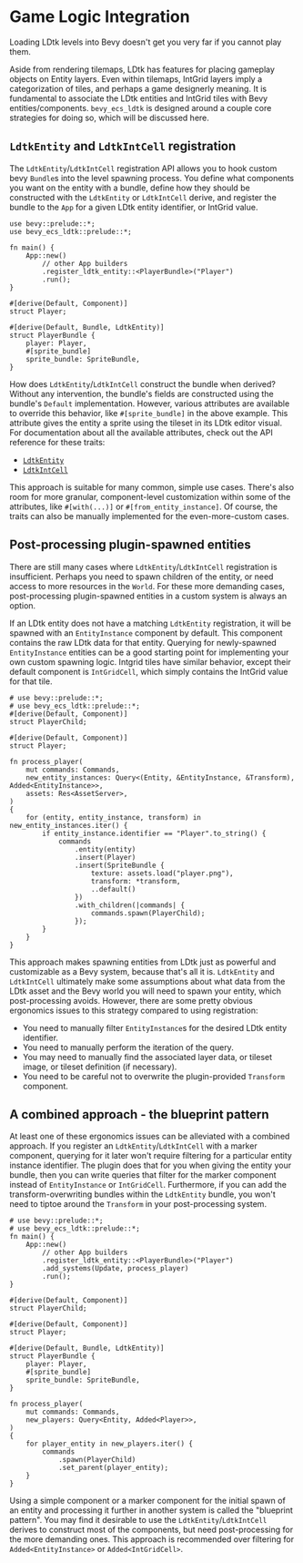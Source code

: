 # Game Logic Integration
Loading LDtk levels into Bevy doesn't get you very far if you cannot play them.

Aside from rendering tilemaps, LDtk has features for placing gameplay objects on Entity layers.
Even within tilemaps, IntGrid layers imply a categorization of tiles, and perhaps a game designerly meaning.
It is fundamental to associate the LDtk entities and IntGrid tiles with Bevy entities/components.
`bevy_ecs_ldtk` is designed around a couple core strategies for doing so, which will be discussed here.

## `LdtkEntity` and `LdtkIntCell` registration
The `LdtkEntity`/`LdtkIntCell` registration API allows you to hook custom bevy `Bundle`s into the level spawning process.
You define what components you want on the entity with a bundle, define how they should be constructed with the `LdtkEntity` or `LdtkIntCell` derive, and register the bundle to the `App` for a given LDtk entity identifier, or IntGrid value.

```rust,no_run
use bevy::prelude::*;
use bevy_ecs_ldtk::prelude::*;

fn main() {
    App::new()
        // other App builders
        .register_ldtk_entity::<PlayerBundle>("Player")
        .run();
}

#[derive(Default, Component)]
struct Player;

#[derive(Default, Bundle, LdtkEntity)]
struct PlayerBundle {
    player: Player,
    #[sprite_bundle]
    sprite_bundle: SpriteBundle,
}
```

How does `LdtkEntity`/`LdtkIntCell` construct the bundle when derived?
Without any intervention, the bundle's fields are constructed using the bundle's `Default` implementation.
However, various attributes are available to override this behavior, like `#[sprite_bundle]` in the above example.
This attribute gives the entity a sprite using the tileset in its LDtk editor visual.
For documentation about all the available attributes, check out the API reference for these traits:
- [`LdtkEntity`](https://docs.rs/bevy_ecs_ldtk/0.9.0/bevy_ecs_ldtk/app/trait.LdtkEntity.html) <!-- x-release-please-version -->
- [`LdtkIntCell`](https://docs.rs/bevy_ecs_ldtk/0.9.0/bevy_ecs_ldtk/app/trait.LdtkIntCell.html) <!-- x-release-please-version -->

This approach is suitable for many common, simple use cases.
There's also room for more granular, component-level customization within some of the attributes, like `#[with(...)]` or `#[from_entity_instance]`.
Of course, the traits can also be manually implemented for the even-more-custom cases.

## Post-processing plugin-spawned entities
There are still many cases where `LdtkEntity`/`LdtkIntCell` registration is insufficient.
Perhaps you need to spawn children of the entity, or need access to more resources in the `World`.
For these more demanding cases, post-processing plugin-spawned entities in a custom system is always an option.

If an LDtk entity does not have a matching `LdtkEntity` registration, it will be spawned with an `EntityInstance` component by default.
This component contains the raw LDtk data for that entity.
Querying for newly-spawned `EntityInstance` entities can be a good starting point for implementing your own custom spawning logic.
Intgrid tiles have similar behavior, except their default component is `IntGridCell`, which simply contains the IntGrid value for that tile.

```rust,no_run
# use bevy::prelude::*;
# use bevy_ecs_ldtk::prelude::*;
#[derive(Default, Component)]
struct PlayerChild;

#[derive(Default, Component)]
struct Player;

fn process_player(
    mut commands: Commands,
    new_entity_instances: Query<(Entity, &EntityInstance, &Transform), Added<EntityInstance>>,
    assets: Res<AssetServer>,
)
{
    for (entity, entity_instance, transform) in new_entity_instances.iter() {
        if entity_instance.identifier == "Player".to_string() {
            commands
                .entity(entity)
                .insert(Player)
                .insert(SpriteBundle {
                    texture: assets.load("player.png"),
                    transform: *transform,
                    ..default()
                })
                .with_children(|commands| {
                    commands.spawn(PlayerChild);
                });
        }
    }
}
```

This approach makes spawning entities from LDtk just as powerful and customizable as a Bevy system, because that's all it is.
`LdtkEntity` and `LdtkIntCell` ultimately make some assumptions about what data from the LDtk asset and the Bevy world you will need to spawn your entity, which post-processing avoids.
However, there are some pretty obvious ergonomics issues to this strategy compared to using registration:
- You need to manually filter `EntityInstance`s for the desired LDtk entity identifier.
- You need to manually perform the iteration of the query.
- You may need to manually find the associated layer data, or tileset image, or tileset definition (if necessary).
- You need to be careful not to overwrite the plugin-provided `Transform` component.

## A combined approach - the blueprint pattern
At least one of these ergonomics issues can be alleviated with a combined approach.
If you register an `LdtkEntity`/`LdtkIntCell` with a marker component, querying for it later won't require filtering for a particular entity instance identifier.
The plugin does that for you when giving the entity your bundle, then you can write queries that filter for the marker component instead of `EntityInstance` or `IntGridCell`.
Furthermore, if you can add the transform-overwriting bundles within the `LdtkEntity` bundle, you won't need to tiptoe around the `Transform` in your post-processing system.

```rust,no_run
# use bevy::prelude::*;
# use bevy_ecs_ldtk::prelude::*;
fn main() {
    App::new()
        // other App builders
        .register_ldtk_entity::<PlayerBundle>("Player")
        .add_systems(Update, process_player)
        .run();
}

#[derive(Default, Component)]
struct PlayerChild;

#[derive(Default, Component)]
struct Player;

#[derive(Default, Bundle, LdtkEntity)]
struct PlayerBundle {
    player: Player,
    #[sprite_bundle]
    sprite_bundle: SpriteBundle,
}

fn process_player(
    mut commands: Commands,
    new_players: Query<Entity, Added<Player>>,
)
{
    for player_entity in new_players.iter() {
        commands
            .spawn(PlayerChild)
            .set_parent(player_entity);
    }
}
```

Using a simple component or a marker component for the initial spawn of an entity and processing it further in another system is called the "blueprint pattern".
You may find it desirable to use the `LdtkEntity`/`LdtkIntCell` derives to construct most of the components, but need post-processing for the more demanding ones.
This approach is recommended over filtering for `Added<EntityInstance>` or `Added<IntGridCell>`.
